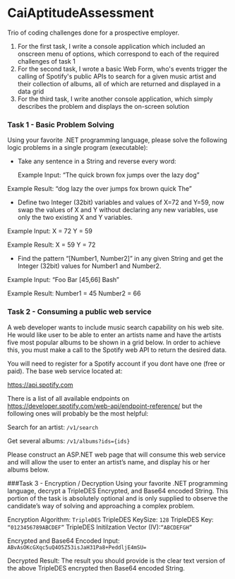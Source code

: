 # CaiAptitudeAssessment
Trio of coding challenges done for a prospective employer.

1.  For the first task, I write a console application which included an onscreen menu of options, which correspond to each of the required challenges of task 1
2.  For the second task, I wrote a basic Web Form, who's events trigger the calling of Spotify's public APIs to search for a given music artist and their collection of albums, all of which are returned and displayed in a data grid 
3. For the third task, I write another console application, which simply describes the problem and displays the on-screen solution

### Task 1  - Basic Problem Solving
Using your favorite .NET programming language, please solve the following logic problems in a single program (executable): 

- Take any sentence in a String and reverse every word:

   Example Input:
 “The quick brown fox jumps over the lazy dog”

 Example Result:
“dog lazy the over jumps fox brown quick The”

- Define two Integer (32bit) variables and values of X=72 and Y=59, now swap the values of X and Y without declaring any new variables, use only the two existing X and Y variables.

 Example Input:
 X = 72
 Y = 59

 Example Result:
 X = 59
 Y = 72

- Find the pattern “[Number1, Number2]” in any given String and get the Integer (32bit) values for Number1 and Number2.

 Example Input:
“Foo Bar [45,66] Bash”

 Example Result:
 Number1 = 45
 Number2 = 66

### Task 2  - Consuming a public web service

A web developer wants to include music search capability on his web site. He would like user to be able to enter an artists name and have the artists five most popular albums to be shown in a grid below. In order to achieve this, you must make a call to the Spotify web API to return the desired data.

You will need to register for a Spotify account if you dont have one (free or paid). The base web service located at:

https://api.spotify.com

There is a list of all available endpoints on https://developer.spotify.com/web-api/endpoint-reference/ but the following ones will probably be the most helpful:

Search for an artist:
`/v1/search`

Get several albums:
`/v1/albums?ids={ids}`


Please construct an ASP.NET web page that will consume this web service and will allow the user to enter an artist’s name, and display his or her albums below.

###Task 3 - Encryption / Decryption
Using your favorite .NET programming language, decrypt a TripleDES Encrypted, and Base64 encoded String. This portion of the task is absolutely optional and is only supplied to observe the candidate’s way of solving and approaching a complex problem.

Encryption Algorithm: `TripleDES`
TripleDES KeySize: `128`
TripleDES Key: `“0123456789ABCDEF”`
TripleDES Initilzation Vector (IV):`“ABCDEFGH”`

Encrypted and Base64 Encoded Input:
`ABvAsOKcGXqc5uQ4O5Z53isJaH31Pa8+PeddljE4mSU=`

Decrypted Result:
The result you should provide is the clear text version of the above TripleDES encrypted then Base64 encoded String.
